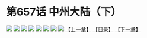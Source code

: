 # 第657话 中州大陆（下）
![](https://mhpic.xiaomingtaiji.net/comic/D/斗破苍穹拆分版/657话/1.jpg-zymk.middle.webp)
![](https://mhpic.xiaomingtaiji.net/comic/D/斗破苍穹拆分版/657话/2.jpg-zymk.middle.webp)
![](https://mhpic.xiaomingtaiji.net/comic/D/斗破苍穹拆分版/657话/3.jpg-zymk.middle.webp)
![](https://mhpic.xiaomingtaiji.net/comic/D/斗破苍穹拆分版/657话/4.jpg-zymk.middle.webp)
![](https://mhpic.xiaomingtaiji.net/comic/D/斗破苍穹拆分版/657话/5.jpg-zymk.middle.webp)
![](https://mhpic.xiaomingtaiji.net/comic/D/斗破苍穹拆分版/657话/6.jpg-zymk.middle.webp)
![](https://mhpic.xiaomingtaiji.net/comic/D/斗破苍穹拆分版/657话/7.jpg-zymk.middle.webp)
![](https://mhpic.xiaomingtaiji.net/comic/D/斗破苍穹拆分版/657话/8.jpg-zymk.middle.webp)
[【上一章】](./656.md)
[【目录】](./READMD.md)
[【下一章】](./658.md)
